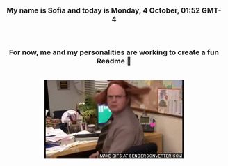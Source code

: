 


<div align="center">
<h3 >My name is Sofia and today is Monday, 4 October, 01:52 GMT-4</h3><br>
<h3 >For now, me and my personalities are working to create a fun Readme 👋
</h3><br>
<img src='img/dwight.gif' alt='working...'/>
</div>
